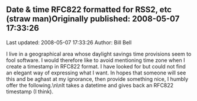 ## Date & time RFC822 formatted for RSS2, etc (straw man)Originally published: 2008-05-07 17:33:26 
Last updated: 2008-05-07 17:33:26 
Author: Bill Bell 
 
I live in a geographical area whose daylight savings time provisions seem to fool software. I would therefore like to avoid mentioning time zone when I create a timestamp in RFC822 format. I have looked for but could not find an elegant way of expressing what I want. In hopes that someone will see this and be aghast at my ignorance, then provide something nice, I humbly offer the following.\n\nIt takes a datetime and gives back an RFC822 timestamp (I think).